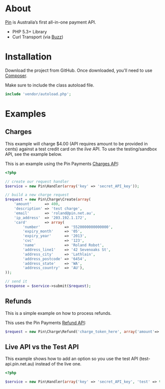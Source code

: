 # About

[Pin][1] is Australia’s first all-in-one payment API.

* PHP 5.3+ Library
* Curl Transport (via [Buzz][2])

# Installation

Download the project from GitHub. Once downloaded, you'll need to use [Composer][5]. 

Make sure to include the class autoload file.

```php
include 'vendor/autoload.php';
```

# Examples

## Charges 

This example will charge $4.00 (API requires amount to be provided in cents) against a test credit card on the *live* API. To use the testing/sandbox API, see the example below.

This is an example using the Pin Payments [Charges API][3]:

```php
<?php

// create our request handler
$service = new Pin\Handler(array('key' => 'secret_API_key'));

// build a new charge request
$request = new Pin\Charge\Create(array(
    'amount'      => 400,
    'description' => 'test charge',
    'email'       => 'roland@pin.net.au',
    'ip_address'  => '203.192.1.172',
    'card'        => array(
        'number'           => '5520000000000000',
        'expiry_month'     => '05',
        'expiry_year'      => '2013',
        'cvc'              => '123',
        'name'             => 'Roland Robot',
        'address_line1'    => '42 Sevenoaks St',
        'address_city'     => 'Lathlain',
        'address_postcode' => '6454',
        'address_state'    => 'WA',
        'address_country'  => 'AU'),
));

// send it
$response = $service->submit($request);
```

## Refunds 

This is a simple example on how to process refunds. 

This uses the Pin Payments [Refund API][4]:

```php
$request = new Pin\Charge\Refund('charge_token_here', array('amount'=>'900'));
```

## Live API vs the Test API

This example shows how to add an option so you use the test API (test-api.pin.net.au) instead of the live one.

```php
<?php

$service = new Pin\Handler(array('key' => 'secret_API_key', 'test' => true));

```


[1]: https://pin.net.au/
[2]: https://github.com/kriswallsmith/Buzz
[3]: https://pin.net.au/docs/api/charges
[4]: https://pin.net.au/docs/api/refunds
[5]: http://getcomposer.org/